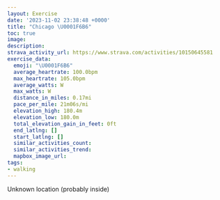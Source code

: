 ```yaml
---
layout: Exercise
date: '2023-11-02 23:38:48 +0000'
title: "Chicago \U0001F6B6"
toc: true
image:
description:
strava_activity_url: https://www.strava.com/activities/10150645581
exercise_data:
  emoji: "\U0001F6B6"
  average_heartrate: 100.0bpm
  max_heartrate: 105.0bpm
  average_watts: W
  max_watts: W
  distance_in_miles: 0.17mi
  pace_per_mile: 21m06s/mi
  elevation_high: 180.4m
  elevation_low: 180.0m
  total_elevation_gain_in_feet: 0ft
  end_latlng: []
  start_latlng: []
  similar_activities_count:
  similar_activities_trend:
  mapbox_image_url:
tags:
- walking
---
```




Unknown location (probably inside)
